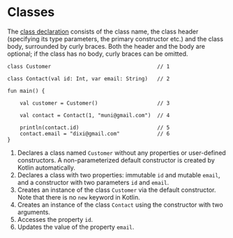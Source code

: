 # Classes

The [class declaration](https://kotlinlang.org/docs/reference/classes.html#classes) consists of the class name, the class header (specifying its type parameters, 
the primary constructor etc.) and the class body, surrounded by curly braces. 
Both the header and the body are optional; if the class has no body, curly braces can be omitted.

```run-kotlin
class Customer                                  // 1

class Contact(val id: Int, var email: String)   // 2

fun main() {

    val customer = Customer()                   // 3
    
    val contact = Contact(1, "muni@gmail.com")  // 4

    println(contact.id)                         // 5
    contact.email = "dixi@gmail.com"            // 6
}
```

1. Declares a class named `Customer` without any properties or user-defined constructors. A non-parameterized default constructor is created by Kotlin automatically.
2. Declares a class with two properties: immutable `id` and mutable `email`, and a constructor with two parameters `id` and `email`.
3. Creates an instance of the class `Customer` via the default constructor. Note that there is no `new` keyword in Kotlin.
4. Creates an instance of the class `Contact` using the constructor with two arguments.
5. Accesses the property `id`.
6. Updates the value of the property `email`.
